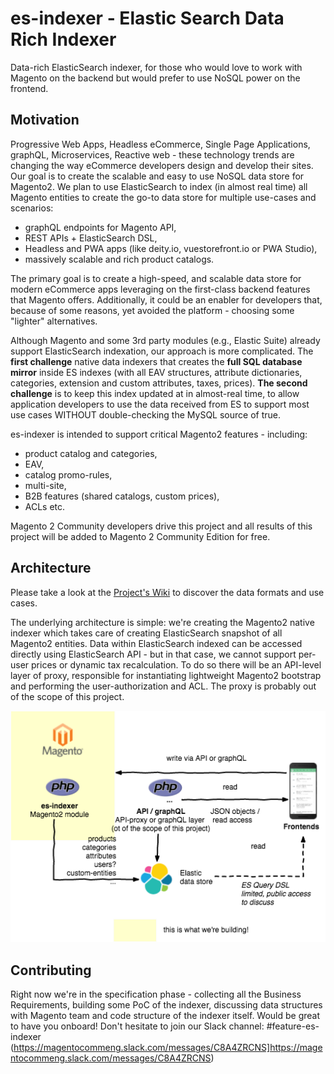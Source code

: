 # es-indexer - Elastic Search Data Rich Indexer
Data-rich ElasticSearch indexer, for those who would love to work with Magento on the backend but would prefer to use NoSQL power on the frontend.

## Motivation
Progressive Web Apps, Headless eCommerce, Single Page Applications, graphQL, Microservices, Reactive web - these technology trends are changing the way eCommerce developers design and develop their sites. Our goal is to create the scalable and easy to use NoSQL data store for Magento2. We plan to use ElasticSearch to index (in almost real time) all Magento entities to create the go-to data store for multiple use-cases and scenarios:
- graphQL endpoints for Magento API,
- REST APIs + ElasticSearch DSL,
- Headless and PWA apps (like deity.io, vuestorefront.io or PWA Studio),
- massively scalable and rich product catalogs.

The primary goal is to create a high-speed, and scalable data store for modern eCommerce apps leveraging on the first-class backend features that Magento offers. Additionally, it could be an enabler for developers that, because of some reasons, yet avoided the platform - choosing some "lighter" alternatives.

Although Magento and some 3rd party modules (e.g., Elastic Suite) already support ElasticSearch indexation, our approach is more complicated. The **first challenge** native data indexers that creates the **full SQL database mirror** inside ES indexes (with all EAV structures, attribute dictionaries, categories, extension and custom attributes, taxes, prices). **The second challenge** is to keep this index updated at in almost-real time, to allow application developers to use the data received from ES to support most use cases WITHOUT double-checking the MySQL source of true.

es-indexer is intended to support critical Magento2 features - including:
- product catalog and categories,
- EAV,
- catalog promo-rules, 
- multi-site,
- B2B features (shared catalogs, custom prices), 
- ACLs etc.

Magento 2 Community developers drive this project and all results of this project will be added to Magento 2 Community Edition for free.

## Architecture
Please take a look at the [Project's Wiki](https://github.com/magento-engcom/es-indexer/wiki) to discover the data formats and use cases.

The underlying architecture is simple: we're creating the Magento2 native indexer which takes care of creating ElasticSearch snapshot of all Magento2 entities. Data within ElasticSearch indexed can be accessed directly using ElasticSearch API - but in that case, we cannot support per-user prices or dynamic tax recalculation. To do so there will be an API-level layer of proxy, responsible for instantiating lightweight Magento2 bootstrap and performing the user-authorization and ACL. The proxy is probably out of the scope of this project.

![es-indexer architecture proposal](es-indexer-architecture.png)

## Contributing
Right now we're in the specification phase - collecting all the Business Requirements, building some PoC of the indexer, discussing data structures with Magento team and code structure of the indexer itself. Would be great to have you onboard! Don't hesitate to join our Slack channel: #feature-es-indexer (https://magentocommeng.slack.com/messages/C8A4ZRCNS]https://magentocommeng.slack.com/messages/C8A4ZRCNS)
